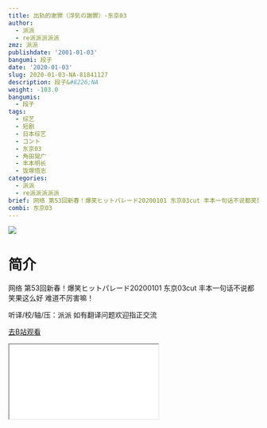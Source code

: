 ```yaml
---
title: 出轨的谢罪（浮気の謝罪）-东京03
author:
  - 派派
  - re派派派派派
zmz: 派派
publishdate: '2001-01-03'
bangumi: 段子
date: '2020-01-03'
slug: 2020-01-03-NA-81841127
description: 段子&#8226;NA
weight: -103.0
bangumis:
  - 段子
tags:
  - 综艺
  - 短剧
  - 日本综艺
  - コント
  - 东京03
  - 角田晃广
  - 丰本明长
  - 饭塚悟志
categories:
  - 派派
  - re派派派派派
brief: 网络 第53回新春！爆笑ヒットパレード20200101 东京03cut 丰本一句话不说都笑果这么好 难道不厉害嘛！ 听译/校/轴/压：派派 如有翻译问题欢迎指正交流
combi: 东京03
---
```

![](https://raw.githubusercontent.com/tcgriffith/owaraisite/master/static/tmpimg/c8d81b2f1ccccc529de8af1c84ec565124d8e691.jpg.480.jpg)
# 简介  
网络 第53回新春！爆笑ヒットパレード20200101 东京03cut
丰本一句话不说都笑果这么好 难道不厉害嘛！

听译/校/轴/压：派派
如有翻译问题欢迎指正交流  

[去B站观看](https://www.bilibili.com/video/av81841127/)
<div class ="resp-container"><iframe class="testiframe" src="//player.bilibili.com/player.html?aid=81841127"", scrolling="no", allowfullscreen="true" > </iframe></div> 
